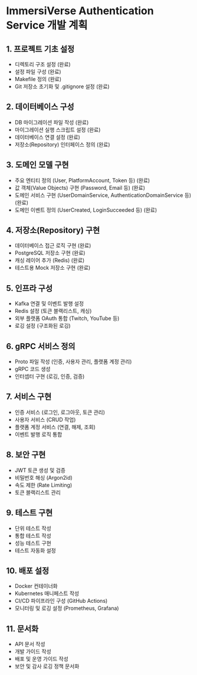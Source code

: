 # ImmersiVerse Authentication Service 개발 계획

## 1. 프로젝트 기초 설정
- 디렉토리 구조 설정 (완료)
- 설정 파일 구성 (완료)
- Makefile 정의 (완료)
- Git 저장소 초기화 및 .gitignore 설정 (완료)

## 2. 데이터베이스 구성
- DB 마이그레이션 파일 작성 (완료)
- 마이그레이션 실행 스크립트 설정 (완료)
- 데이터베이스 연결 설정 (완료)
- 저장소(Repository) 인터페이스 정의 (완료)

## 3. 도메인 모델 구현
- 주요 엔티티 정의 (User, PlatformAccount, Token 등) (완료)
- 값 객체(Value Objects) 구현 (Password, Email 등) (완료)
- 도메인 서비스 구현 (UserDomainService, AuthenticationDomainService 등) (완료)
- 도메인 이벤트 정의 (UserCreated, LoginSucceeded 등) (완료)

## 4. 저장소(Repository) 구현
- 데이터베이스 접근 로직 구현 (완료)
- PostgreSQL 저장소 구현 (완료)
- 캐싱 레이어 추가 (Redis) (완료)
- 테스트용 Mock 저장소 구현 (완료)

## 5. 인프라 구성
- Kafka 연결 및 이벤트 발행 설정
- Redis 설정 (토큰 블랙리스트, 캐싱)
- 외부 플랫폼 OAuth 통합 (Twitch, YouTube 등)
- 로깅 설정 (구조화된 로깅)

## 6. gRPC 서비스 정의
- Proto 파일 작성 (인증, 사용자 관리, 플랫폼 계정 관리)
- gRPC 코드 생성
- 인터셉터 구현 (로깅, 인증, 검증)

## 7. 서비스 구현
- 인증 서비스 (로그인, 로그아웃, 토큰 관리)
- 사용자 서비스 (CRUD 작업)
- 플랫폼 계정 서비스 (연결, 해제, 조회)
- 이벤트 발행 로직 통합

## 8. 보안 구현
- JWT 토큰 생성 및 검증
- 비밀번호 해싱 (Argon2id)
- 속도 제한 (Rate Limiting)
- 토큰 블랙리스트 관리

## 9. 테스트 구현
- 단위 테스트 작성
- 통합 테스트 작성
- 성능 테스트 구현
- 테스트 자동화 설정

## 10. 배포 설정
- Docker 컨테이너화
- Kubernetes 매니페스트 작성
- CI/CD 파이프라인 구성 (GitHub Actions)
- 모니터링 및 로깅 설정 (Prometheus, Grafana)

## 11. 문서화
- API 문서 작성
- 개발 가이드 작성
- 배포 및 운영 가이드 작성
- 보안 및 감사 로깅 정책 문서화
